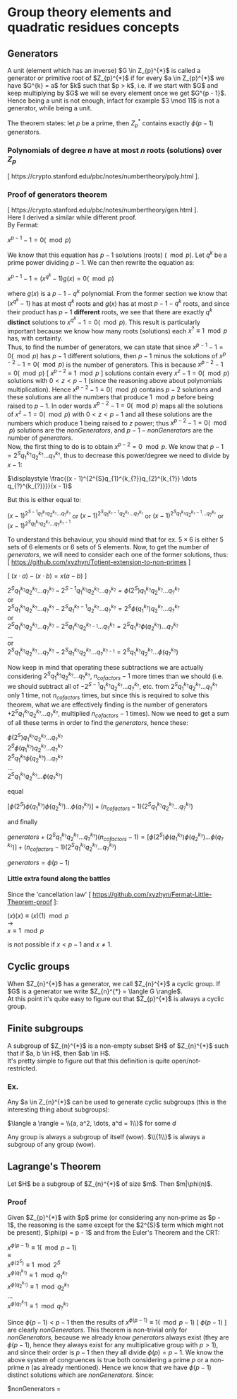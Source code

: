 # Group theory elements and quadratic residues concepts

## Generators

<p>
  A unit (element which has an inverse) $G \in Z_{p}^{*}$ is called a generator or primitive root of $Z_{p}^{*}$ if for every $a \in Z_{p}^{*}$ we have $G^{k} = a$ for $k$ such that $p > k$, i.e. if we start with $G$ and keep multiplying by $G$ we will se every element once we get $G^{p - 1}$. Hence being a unit is not enough, infact for example $3 \mod 11$ is not a generator, while being a unit.<br>

  The theorem states: let $p$ be a prime, then $Z_{p}^{\ast}$ contains exactly $\phi(p - 1)$ generators.
</p>

### Polynomials of degree $n$ have at most $n$ roots (solutions) over $Z_{p}$

<p>
  [ https://crypto.stanford.edu/pbc/notes/numbertheory/poly.html ].
</p>

### Proof of generators theorem

<p>
[ https://crypto.stanford.edu/pbc/notes/numbertheory/gen.html ].<br>
Here I derived a similar while different proof.<br>
By Fermat:
  
$x^{p - 1} - 1 = 0 (\mod p)$

We know that this equation has $p - 1$ solutions (roots) $(\mod p)$. Let $q^{k}$ be a prime power dividing $p - 1$. We can then rewrite the equation as:

$x^{p - 1} - 1 = (x^{q^{k}} - 1)g(x) = 0 (\mod p)$

where $g(x)$ is a $p - 1 - q^{k}$ polynomial. From the former section we know that $(x^{q^{k}} - 1)$ has at most $q^{k}$ roots and $g(x)$ has at most $p - 1 - q^{k}$ roots, and since their product has $p - 1$ **different** roots, we see that there are exactly $q^{k}$ **distinct** solutions to $x^{q^{k}} - 1 = 0 (\mod p)$. This result is particularly important because we know how many roots (solutions) each $x^{?} \equiv 1 \mod p$ has, with certainty.<br>
Thus, to find the number of generators, we can state that since $x^{p - 1} - 1 = 0 (\mod p)$ has $p - 1$ different solutions, then $p - 1$ minus the solutions of $x^{p - 2} - 1 = 0 (\mod p)$ is the number of generators. This is because $x^{p - 2} - 1 = 0 (\mod p)$ [ $x^{p - 2} \equiv 1 \mod p$ ] solutions contain every $x^{z} - 1 = 0 (\mod p)$ solutions with $0 < z < p - 1$ (since the reasoning above about polynomials multiplication). Hence $x^{p - 2} - 1 = 0 (\mod p)$ contains $p - 2$ solutions and these solutions are all the numbers that produce $1 \mod p$ before being raised to $p - 1$. In oder words $x^{p - 2} - 1 = 0 (\mod p)$ maps all the solutions of $x^{z} - 1 = 0 (\mod p)$ with $0 < z < p - 1$ and all these solutions are the numbers which produce $1$ being raised to $z$ power; thus $x^{p - 2} - 1 = 0 (\mod p)$ solutions are the $nonGenerators$, and $p - 1 - nonGenerators$ are the number of $generators$.<br>
Now, the first thing to do is to obtain $x^{p - 2} = 0 \mod p$. We know that $p - 1 = 2^{S}q_{1}^{k_{?}}q_{2}^{k_{?}} \dots q_{?}^{k_{?}}$, thus to decrease this power/degree we need to divide by $x - 1$:

$\displaystyle \frac{(x - 1)^{2^{S}q_{1}^{k_{?}}q_{2}^{k_{?}} \dots q_{?}^{k_{?}}}}{x - 1}$

But this is either equal to:

$(x - 1)^{2^{S - 1}q_{1}^{k_{?}}q_{2}^{k_{?}} \dots q_{?}^{k_{?}}}$ or $(x - 1)^{2^{S}q_{1}^{k_{?} - 1}q_{2}^{k_{?}} \dots q_{?}^{k_{?}}}$ or $(x - 1)^{2^{S}q_{1}^{k_{?}}q_{2}^{k_{?} - 1} \dots q_{?}^{k_{?}}}$ or $(x - 1)^{2^{S}q_{1}^{k_{?}}q_{2}^{k_{?}} \dots q_{?}^{k_{?} - 1}}$

To understand this behaviour, you should mind that for ex. $5 \times 6$ is either $5$ sets of $6$ elements or $6$ sets of $5$ elements. Now, to get the number of $generators$, we will need to consider each one of the former solutions, thus:<br>
[ https://github.com/xyzhyn/Totient-extension-to-non-primes ]

[ $(x \cdot a) - (x \cdot b) = x(a - b)$ ]

$2^{S}q_{1}^{k_{?}}q_{2}^{k_{?}} \dots q_{?}^{k_{?}} - 2^{S - 1}q_{1}^{k_{?}}q_{2}^{k_{?}} \dots q_{?}^{k_{?}} = \phi(2^{S})q_{1}^{k_{?}}q_{2}^{k_{?}} \dots q_{?}^{k_{?}}$<br>
or<br>
$2^{S}q_{1}^{k_{?}}q_{2}^{k_{?}} \dots q_{?}^{k_{?}} - 2^{S}q_{1}^{k_{?} - 1}q_{2}^{k_{?}} \dots q_{?}^{k_{?}} = 2^{S}\phi(q_{1}^{k_{?}})q_{2}^{k_{?}} \dots q_{?}^{k_{?}}$<br>
or<br>
$2^{S}q_{1}^{k_{?}}q_{2}^{k_{?}} \dots q_{?}^{k_{?}} - 2^{S}q_{1}^{k_{?}}q_{2}^{k_{? - 1}} \dots q_{?}^{k_{?}} = 2^{S}q_{1}^{k_{?}}\phi(q_{2}^{k_{?}}) \dots q_{?}^{k_{?}}$<br>
$\dots$<br>
or<br>
$2^{S}q_{1}^{k_{?}}q_{2}^{k_{?}} \dots q_{?}^{k_{?}} - 2^{S}q_{1}^{k_{?}}q_{2}^{k_{?}} \dots q_{?}^{k_{? - 1}} = 2^{S}q_{1}^{k_{?}}q_{2}^{k_{?}} \dots \phi(q_{?}^{k_{?}})$<br>

Now keep in mind that operating these subtractions we are actually considering $2^{S}q_{1}^{k_{?}}q_{2}^{k_{?}} \dots q_{?}^{k_{?}}$, $n_{cofactors} - 1$ more times than we should (i.e. we should subtract all of $- 2^{S - 1}q_{1}^{k_{?}}q_{2}^{k_{?}} \dots q_{?}^{k_{?}}$, etc. from $2^{S}q_{1}^{k_{?}}q_{2}^{k_{?}} \dots q_{?}^{k_{?}}$ only $1$ time, not $n_{cofactors}$ times, but since this is required to solve this theorem, what we are effectively finding is the number of generators $+ 2^{S}q_{1}^{k_{?}}q_{2}^{k_{?}} \dots q_{?}^{k_{?}}$, multiplied $n_{cofactors} - 1$ times). Now we need to get a sum of all these terms in order to find the $generators$, hence these: 

$\phi(2^{S})q_{1}^{k_{?}}q_{2}^{k_{?}} \dots q_{?}^{k_{?}}$<br>
$2^{S}\phi(q_{1}^{k_{?}})q_{2}^{k_{?}} \dots q_{?}^{k_{?}}$<br>
$2^{S}q_{1}^{k_{?}}\phi(q_{2}^{k_{?}}) \dots q_{?}^{k_{?}}$<br>
$\dots$<br>
$2^{S}q_{1}^{k_{?}}q_{2}^{k_{?}} \dots \phi(q_{?}^{k_{?}})$<br>

equal

$[\phi(2^{S})\phi(q_{1}^{k_{?}})\phi(q_{2}^{k_{?}}) \dots \phi(q_{?}^{k_{?}})] + (n_{cofactors} - 1)(2^{S}q_{1}^{k_{?}}q_{2}^{k_{?}} \dots q_{?}^{k_{?}})$

and finally

$generators + (2^{S}q_{1}^{k_{?}}q_{2}^{k_{?}} \dots q_{?}^{k_{?}})(n_{cofactors} - 1)  = [\phi(2^{S})\phi(q_{1}^{k_{?}})\phi(q_{2}^{k_{?}}) \dots \phi(q_{?}^{k_{?}})] + (n_{cofactors} - 1)(2^{S}q_{1}^{k_{?}}q_{2}^{k_{?}} \dots q_{?}^{k_{?}})$

$generators = \phi(p - 1)$

</p>

#### Little extra found along the battles

Since the 'cancellation law' [ https://github.com/xyzhyn/Fermat-Little-Theorem-proof ]:

$(x)(x) \equiv (x)(1) \mod p$<br>
-><br>
$x \equiv 1 \mod p$

is not possible if $x < p - 1$ and $x \neq 1$.
</p>

## Cyclic groups
<p>
  When $Z_{n}^{*}$ has a generator, we call $Z_{n}^{*}$ a cyclic group. If $G$ is a generator we write $Z_{n}^{*} = \langle G \rangle$.<br> At this point it's quite easy to figure out that $Z_{p}^{*}$ is always a cyclic group.<br>
</p>

## Finite subgroups
<p>
  A subgroup of $Z_{n}^{*}$ is a non-empty subset $H$ of $Z_{n}^{*}$ such that if $a, b \in H$, then $ab \in H$.<br> It's pretty simple to figure out that this definition is quite open/not-restricted. 
</p>

### Ex.
<p>
  Any $a \in Z_{n}^{*}$ can be used to generate cyclic subgroups (this is the interesting thing about subgroups):

  $\langle a \rangle = \\{a, a^2, \dots, a^d = 1\\}$ for some $d$

  Any group is always a subgroup of itself (wow). $\\{1\\}$ is always a subgroup of any group (wow). 
</p>

## Lagrange's Theorem
<p>
  Let $H$ be a subgroup of $Z_{n}^{*}$ of size $m$. Then $m|\phi(n)$.
</p>

### Proof
<p>
  Given $Z_{p}^{*}$ with $p$ prime (or considering any non-prime as $p - 1$, the reasoning is the same except for the $2^{S}$ term which might not be present), $\phi(p) = p - 1$ and from the Euler's Theorem and the CRT:

  $x^{\phi(p - 1)} \equiv 1 (\mod p - 1)$<br>
  $\equiv$<br>
  $x^{\phi(2^{S})} \equiv 1 \mod 2^{S}$<br>
  $x^{\phi(q_{1}^{k_{?}})} \equiv 1 \mod q_{1}^{k_{?}}$<br>
  $x^{\phi(q_{2}^{k_{?}})} \equiv 1 \mod q_{2}^{k_{?}}$<br>
  $\dots$<br>
  $x^{\phi(q_{?}^{k_{?}})} \equiv 1 \mod q_{?}^{k_{?}}$<br>

  Since $\phi(p - 1) < p - 1$ then the results of $x^{\phi(p - 1)} \equiv 1 (\mod p - 1)$ [ $\phi(p - 1)$ ] are clearly $nonGenerators$. This theorem is non-trivial only for $nonGenerators$, because we already know $generators$ always exist (they are $\phi(p - 1)$, hence they always exist for any multiplicative group with $p > 1)$, and since their order is $p - 1$ then they all divide $\phi(p) = p - 1$. We know the above system of congruences is true both considering a prime $p$ or a non-prime $n$ (as already mentioned). Hence we know that we have $\phi(p - 1)$ distinct solutions which are $nonGenerators$. Since:

  $nonGenerators = 








  
</p>

